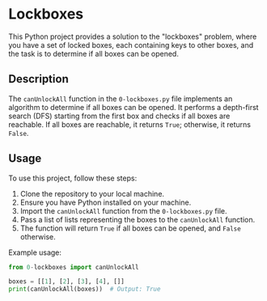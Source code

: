 # Lockboxes

This Python project provides a solution to the "lockboxes" problem, where you have a set of locked boxes, each containing keys to other boxes, and the task is to determine if all boxes can be opened.

## Description

The `canUnlockAll` function in the `0-lockboxes.py` file implements an algorithm to determine if all boxes can be opened. It performs a depth-first search (DFS) starting from the first box and checks if all boxes are reachable. If all boxes are reachable, it returns `True`; otherwise, it returns `False`.

## Usage

To use this project, follow these steps:

1. Clone the repository to your local machine.
2. Ensure you have Python installed on your machine.
3. Import the `canUnlockAll` function from the `0-lockboxes.py` file.
4. Pass a list of lists representing the boxes to the `canUnlockAll` function.
5. The function will return `True` if all boxes can be opened, and `False` otherwise.

Example usage:

```python
from 0-lockboxes import canUnlockAll

boxes = [[1], [2], [3], [4], []]
print(canUnlockAll(boxes))  # Output: True

